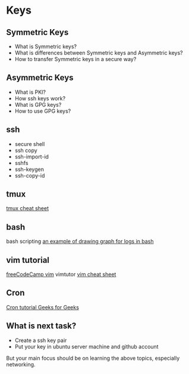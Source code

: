 
# Keys

## Symmetric Keys

* What is Symmetric keys?
* What is differences between Symmetric keys and Asymmetric keys?
* How to transfer Symmetric keys in a secure way?

## Asymmetric Keys

* What is PKI?
* How ssh keys work?
* What is GPG keys?
* How to use GPG keys?


## ssh

* secure shell
* ssh copy
* ssh-import-id
* sshfs
* ssh-keygen
* ssh-copy-id

## tmux
[tmux cheat sheet](https://tmuxcheatsheet.com/)

## bash
bash scripting
[an example of drawing graph for logs in bash](https://youtu.be/hCklI2FEOLU?si=9q9wOOTCAU6OF0UZ)

## vim tutorial
[freeCodeCamp vim](https://youtu.be/RZ4p-saaQkc?si=1vC1KZy4znhZHlHy)
vimtutor
[vim cheat sheet](https://vim.rtorr.com/)

## Cron
[Cron tutorial Geeks for Geeks](https://www.geeksforgeeks.org/crontab-in-linux-with-examples/)

## What is next task?

* Create a ssh key pair
* Put your key in ubuntu server machine and github account

But your main focus should be on learning the above topics, especially networking.
